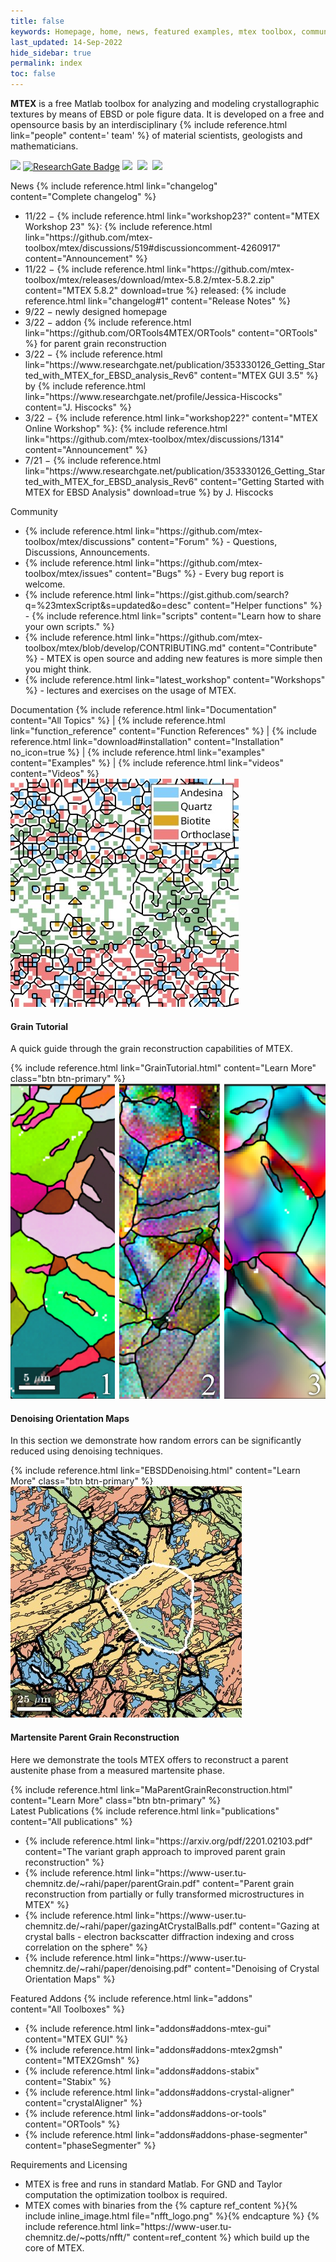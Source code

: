 ```yaml
---
title: false
keywords: Homepage, home, news, featured examples, mtex toolbox, community, featured addons, documentation, latest publications, requirements, licensing, licencing
last_updated: 14-Sep-2022
hide_sidebar: true
permalink: index
toc: false
---
```


<strong>MTEX</strong> is a free Matlab toolbox for analyzing and modeling crystallographic textures by means of EBSD or pole figure data. It is developed on a free and opensource basis by an interdisciplinary
{% include reference.html link="people" content='<i class="fa fa-group"></i> team' %}
of material scientists, geologists and mathematicians.
<br>
<!--<img src="https://visitor-badge.laobi.icu/badge?page_id=MTEXHomePage&right_color=%23149983">-->
<!-- <img src="https://visitor-badge.laobi.icu/badge?page_id=MTEXHomePage&right_color=%23149983&query_only"> -->
[![](https://badgen.net/badge/icon/github?icon=github&label)](https://github.com/mtex-toolbox/mtex)
[![ResearchGate Badge](https://img.shields.io/badge/Research-Gate-9cf)](https://www.researchgate.net/project/MTEX-free-crystallographic-texture-analysis-software)
![](https://img.shields.io/github/languages/top/mtex-toolbox/mtex)&nbsp;
![](https://img.shields.io/github/downloads/mtex-toolbox/mtex/total)&nbsp;
![](https://img.shields.io/github/contributors/mtex-toolbox/mtex)&nbsp;

<div class="row">
    <div id="home-news" class="col-md-6">
        <div class="panel panel-default">
            <div class="panel-heading">
                <i class="fa fa-newspaper-o"></i>
                News
                <i class="fa fa-angle-double-right"></i>
                {% include reference.html link="changelog" content="Complete&nbsp;changelog" %}
            </div>
            <div class="panel-body">
                <ul class="no_bullet">
					<li>
						11/22 &minus;
						{% include reference.html link="workshop23?" content="MTEX Workshop 23" %}:
                        {% include reference.html link="https://github.com/mtex-toolbox/mtex/discussions/519#discussioncomment-4260917" content="Announcement" %}
                    </li>
					<li>
                        11/22 &minus;
                        {% include reference.html link="https://github.com/mtex-toolbox/mtex/releases/download/mtex-5.8.2/mtex-5.8.2.zip" content="MTEX 5.8.2" download=true %}
                        released:
                        {% include reference.html link="changelog#1" content="Release Notes" %}
                    </li>
                    <li>
                        9/22 &minus; newly designed homepage
                    </li>
                    <li>
                        3/22 &minus; addon 
                        {% include reference.html link="https://github.com/ORTools4MTEX/ORTools" content="ORTools" %}
                        for parent grain reconstruction
                    </li>
                    <li>
                        3/22 &minus;
                        {% include reference.html link="https://www.researchgate.net/publication/353330126_Getting_Started_with_MTEX_for_EBSD_analysis_Rev6" content="MTEX GUI 3.5" %}
                        by 
                        {% include reference.html link="https://www.researchgate.net/profile/Jessica-Hiscocks" content="J. Hiscocks" %}
                    </li>
                    <li>
                        3/22 &minus;
                        {% include reference.html link="workshop22?" content="MTEX Online Workshop" %}:
                        {% include reference.html link="https://github.com/mtex-toolbox/mtex/discussions/1314" content="Announcement" %}
                    </li>
                    <li>
                        7/21 &minus;
                        {% include reference.html link="https://www.researchgate.net/publication/353330126_Getting_Started_with_MTEX_for_EBSD_analysis_Rev6" content="Getting Started with MTEX for EBSD Analysis" download=true %}
                        by J. Hiscocks
                    </li>
                 </ul>
            </div>
        </div>
    </div>
    <div id="home-community" class="col-md-6">
        <div class="panel panel-default">
            <div class="panel-heading">
                <i class="fa fa-comments-o"></i>
                Community
            </div>
            <div class="panel-body">
                <ul>
                    <li>
                        {% include reference.html link="https://github.com/mtex-toolbox/mtex/discussions" content="Forum" %}
                        - Questions, Discussions, Announcements.
                    </li>
                    <li>
                        {% include reference.html link="https://github.com/mtex-toolbox/mtex/issues" content="Bugs" %}
                        - Every bug report is welcome.
                    </li>
                    <li>
                        {% include reference.html
                    link="https://gist.github.com/search?q=%23mtexScript&s=updated&o=desc"
						content="Helper functions" %}
                        - {% include reference.html link="scripts" content="Learn how to share your own scripts." %}
                    </li>
                    <li>
                        {% include reference.html link="https://github.com/mtex-toolbox/mtex/blob/develop/CONTRIBUTING.md" content="Contribute" %}
                        - MTEX is open source and adding new features is more simple then you might think.
                    </li>
					<li>
                        {% include reference.html link="latest_workshop" content="Workshops" %}
                        - lectures and exercises on the usage of MTEX.
                    </li>
					<!--
                    <li>
                        {% capture ref_content %}
                            GitHub Repository
                            <i class="fa fa-github"></i>
                        {% endcapture %}
                        {% include reference.html link="https://github.com/mtex-toolbox/mtex" content=ref_content no_icon=true %}
                        and
                        {% capture ref_content %}
                            ResearchGate Project
                            <img src="{{ "images/icons/ResearchGate_256px.png" }}" class="icon-inline">
                        {% endcapture %}
                        {% include reference.html link="https://www.researchgate.net/project/MTEX-free-crystallographic-texture-analysis-software" content=ref_content no_icon=true %}
                    </li>
                    <li>
                        {% include reference.html link="videos" content="Videos" %} explaining MTEX
                    </li>-->
                </ul>
            </div>
        </div>
    </div>
</div>

<div class="row">
    <div id="home-documentation" class="col-md-12">
        <div class="panel panel-default">
            <div class="panel-heading">
                <i class="fa fa-book"></i>
                Documentation
                <i class="fa fa-angle-double-right"></i>
                {% include reference.html link="Documentation" content="All&nbsp;Topics" %}
                | {% include reference.html link="function_reference" content="Function&nbsp;References" %}
                | {% include reference.html link="download#installation" content="Installation" no_icon=true %}
                | {% include reference.html link="examples" content="Examples" %}
                | {% include reference.html link="videos" content="Videos" %}
            </div>
        </div>
    </div>
</div>

<div class="row">
    <div class="col-md-4">
        <div class="panel panel-default text-center">
            <div class="panel-heading">
                <img src="images/thumbnails/GrainTutorial.jpg">
            </div>
            <div class="panel-body">
                <h4>Grain Tutorial</h4>
                <p>A quick guide through the grain reconstruction capabilities of MTEX.</p>
                {% include reference.html link="GrainTutorial.html" content="Learn More" class="btn btn-primary" %}
            </div>
        </div>
    </div>
    <div class="col-md-4">
        <div class="panel panel-default text-center">
            <div class="panel-heading">
                <img src="images/thumbnails/EBSDDenoising.jpg">
            </div>
            <div class="panel-body">
                <h4>Denoising Orientation Maps</h4>
                <p>In this section we demonstrate how random errors can be significantly reduced using denoising techniques.</p>
                {% include reference.html link="EBSDDenoising.html" content="Learn More" class="btn btn-primary" %}
            </div>
        </div>
    </div>
    <div class="col-md-4">
        <div class="panel panel-default text-center">
            <div class="panel-heading">
                <img src="images/thumbnails/MaParentGrainReconstruction.jpg">
            </div>
            <div class="panel-body">
                <h4>Martensite Parent Grain Reconstruction</h4>
                <p>Here we demonstrate the tools MTEX offers to reconstruct a parent austenite phase from a measured martensite phase.</p>
                {% include reference.html link="MaParentGrainReconstruction.html" content="Learn More" class="btn btn-primary" %}
            </div>
        </div>
    </div>
</div>

<div class="row">
    <div id="home-latest-publications" class="col-md-6">
        <div class="panel panel-default">
            <div class="panel-heading">
                <i class="fa fa-file-pdf-o"></i>
                Latest&nbsp;Publications
                <i class="fa fa-angle-double-right"></i>
                {% include reference.html link="publications" content="All&nbsp;publications" %}
            </div>
            <div class="panel-body">
                <ul>
                    <li>{% include reference.html link="https://arxiv.org/pdf/2201.02103.pdf" content="The variant graph approach to improved parent grain reconstruction" %}</li>
                    <li>{% include reference.html link="https://www-user.tu-chemnitz.de/~rahi/paper/parentGrain.pdf" content="Parent grain reconstruction from partially or fully transformed microstructures in MTEX" %}</li>
                    <li>{% include reference.html link="https://www-user.tu-chemnitz.de/~rahi/paper/gazingAtCrystalBalls.pdf" content="Gazing at crystal balls - electron backscatter diffraction indexing and cross correlation on the sphere" %}</li>
                    <li>{% include reference.html link="https://www-user.tu-chemnitz.de/~rahi/paper/denoising.pdf" content="Denoising of Crystal Orientation Maps" %}</li>
                </ul>
            </div>
        </div>
    </div>
    <div id="home-addons" class="col-md-6">
        <div class="panel panel-default">
            <div class="panel-heading">
                <i class="fa fa-code-fork"></i>
                Featured&nbsp;Addons
                <i class="fa fa-angle-double-right"></i>
                {% include reference.html link="addons" content="All&nbsp;Toolboxes" %}
            </div>
            <div class="panel-body">
                <ul>
                    <li>{% include reference.html link="addons#addons-mtex-gui" content="MTEX GUI" %}</li>
                    <li>{% include reference.html link="addons#addons-mtex2gmsh" content="MTEX2Gmsh" %}</li>
                    <li>{% include reference.html link="addons#addons-stabix" content="Stabix" %}</li>
                    <li>{% include reference.html link="addons#addons-crystal-aligner" content="crystalAligner" %}</li>
                    <li>{% include reference.html link="addons#addons-or-tools" content="ORTools" %}</li>
                    <li>{% include reference.html link="addons#addons-phase-segmenter" content="phaseSegmenter" %}</li>
                </ul>
            </div>
        </div>
    </div>
</div>

<div class="row">
    <div id="home-requirements-and-licensing" class="col-md-12">
        <div class="panel panel-default">
            <div class="panel-heading">
                <i class="fa fa-copyright"></i>
                Requirements and Licensing
            </div>
            <div class="panel-body">
                <ul>
                    <li>
                        MTEX is free and runs in standard Matlab. For GND and Taylor computation the optimization toolbox is required.
                    </li>
                    <li>
                        MTEX comes with binaries from the
                        {% capture ref_content %}{% include inline_image.html file="nfft_logo.png" %}{% endcapture %}
                        {% include reference.html link="https://www-user.tu-chemnitz.de/~potts/nfft/" content=ref_content %}
                        which build up the core of MTEX.
                    </li>
                </ul>
            </div>
        </div>
    </div>
</div>
